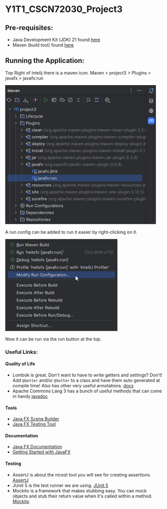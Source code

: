 # Y1T1_CSCN72030_Project3

## Pre-requisites:
- Java Development Kit (JDK) 21 found [here](https://adoptium.net/temurin/releases/?os=windows)
- Maven (build tool) found [here](https://maven.apache.org/download.cgi)

## Running the Application:
Top Right of Intelij there is a maven icon. Maven > project3 > Plugins > javafx > javafx:run

![javafx_run](./assets/javafx_run.png)

A run config can be added to run it easier by right-clicking on it.

![javafx add run config](./assets/javafx_add_run_config.png)

Now it can be run via the run button at the top.


### Useful Links:
#### Quality of Life
- Lombok is great. Don't want to have to write getters and settings? Don't! Add `@Getter` and/or `@Setter` to a class and have them auto generated at compile time! Also has other very useful annotations. [docs](https://projectlombok.org/features/)
- Apache Commons Lang 3 has a bunch of useful methods that can come in handy [javadoc](https://javadoc.io/doc/org.apache.commons/commons-lang3/3.10/overview-summary.html)
#### Tools
- [Java FX Scene Builder](https://gluonhq.com/products/scene-builder/)
- [Java FX Testing Tool](https://github.com/TestFX/TestFX/)
#### Documentation
- [Java FX Documentation](https://openjfx.io/javadoc/21/index.html)
- [Getting Started with JavaFX](https://openjfx.io/openjfx-docs/)
#### Testing
- AssertJ is about the nicest tool you will see for creating assertions. [AssertJ](https://assertj.github.io/doc/)
- JUnit 5 is the test runner we are using. [JUnit 5](https://junit.org/junit5/docs/current/user-guide/)
- Mockito is a framework that makes stubbing easy. You can mock objects and stub their return value when it's called within a method. [Mockito](https://site.mockito.org/)